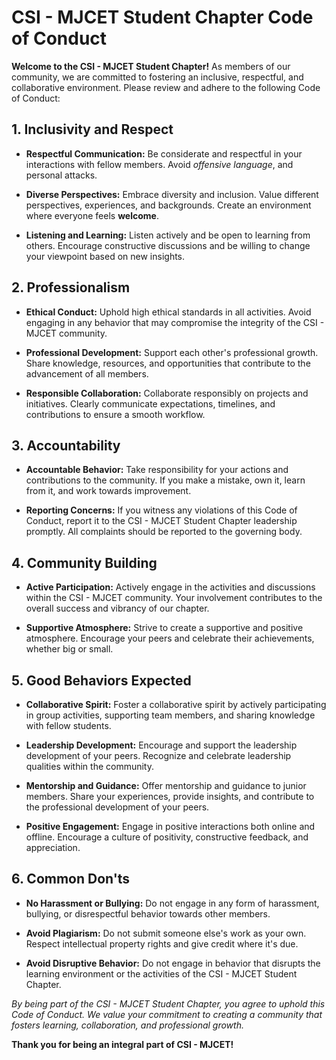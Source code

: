 # CSI - MJCET Student Chapter Code of Conduct

**Welcome to the CSI - MJCET Student Chapter!** As members of our community, we are committed to fostering an inclusive, respectful, and collaborative environment. Please review and adhere to the following Code of Conduct:

## 1. Inclusivity and Respect

- **Respectful Communication:**
  Be considerate and respectful in your interactions with fellow members. Avoid _offensive language_, and personal attacks.

- **Diverse Perspectives:**
  Embrace diversity and inclusion. Value different perspectives, experiences, and backgrounds. Create an environment where everyone feels **welcome**.

- **Listening and Learning:**
  Listen actively and be open to learning from others. Encourage constructive discussions and be willing to change your viewpoint based on new insights.

## 2. Professionalism

- **Ethical Conduct:**
  Uphold high ethical standards in all activities. Avoid engaging in any behavior that may compromise the integrity of the CSI - MJCET community.

- **Professional Development:**
  Support each other's professional growth. Share knowledge, resources, and opportunities that contribute to the advancement of all members.

- **Responsible Collaboration:**
  Collaborate responsibly on projects and initiatives. Clearly communicate expectations, timelines, and contributions to ensure a smooth workflow.

## 3. Accountability

- **Accountable Behavior:**
  Take responsibility for your actions and contributions to the community. If you make a mistake, own it, learn from it, and work towards improvement.

- **Reporting Concerns:**
  If you witness any violations of this Code of Conduct, report it to the CSI - MJCET Student Chapter leadership promptly. All complaints should be reported to the governing body.

## 4. Community Building

- **Active Participation:**
  Actively engage in the activities and discussions within the CSI - MJCET community. Your involvement contributes to the overall success and vibrancy of our chapter.

- **Supportive Atmosphere:**
  Strive to create a supportive and positive atmosphere. Encourage your peers and celebrate their achievements, whether big or small.

## 5. Good Behaviors Expected

- **Collaborative Spirit:**
  Foster a collaborative spirit by actively participating in group activities, supporting team members, and sharing knowledge with fellow students.

- **Leadership Development:**
  Encourage and support the leadership development of your peers. Recognize and celebrate leadership qualities within the community.

- **Mentorship and Guidance:**
  Offer mentorship and guidance to junior members. Share your experiences, provide insights, and contribute to the professional development of your peers.

- **Positive Engagement:**
  Engage in positive interactions both online and offline. Encourage a culture of positivity, constructive feedback, and appreciation.

## 6. Common Don'ts

- **No Harassment or Bullying:**
  Do not engage in any form of harassment, bullying, or disrespectful behavior towards other members.

- **Avoid Plagiarism:**
  Do not submit someone else's work as your own. Respect intellectual property rights and give credit where it's due.

- **Avoid Disruptive Behavior:**
  Do not engage in behavior that disrupts the learning environment or the activities of the CSI - MJCET Student Chapter.

_By being part of the CSI - MJCET Student Chapter, you agree to uphold this Code of Conduct. We value your commitment to creating a community that fosters learning, collaboration, and professional growth._

**Thank you for being an integral part of CSI - MJCET!**



